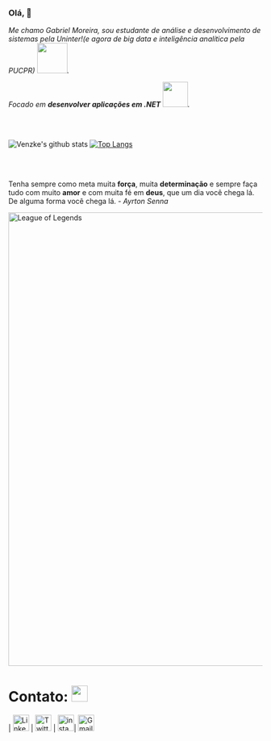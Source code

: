 ### Olá, 👋

<p>
  <em>
    Me chamo Gabriel Moreira, sou estudante de análise e desenvolvimento de sistemas pela Uninter!(e agora de big data e inteligência analítica pela PUCPR) <img src="https://github.com/Venzke/venzke/blob/master/heart_sonic.gif" width="60px">.  
    
    
   Focado em <b>desenvolver aplicações em .NET</b> <img src="https://github.com/Venzke/venzke/blob/master/note_sonic.gif" width="50px">.
  </em>  
</p>


<br>

<br>


![Venzke's github stats](https://github-readme-stats.vercel.app/api?username=Venzke&show_icons=true)
[![Top Langs](https://github-readme-stats.vercel.app/api/top-langs/?username=Venzke&layout=compact)](https://github.com/anuraghazra/github-readme-stats)

<br>

<br>

Tenha sempre como meta muita **força**, muita **determinação** e sempre faça tudo com muito **amor** e com muita fé em **deus**, que um dia você chega lá. De alguma forma você chega lá. - *Ayrton Senna*
<br>

<img src="https://github.com/Venzke/venzke/blob/master/lol.gif" alt="League of Legends" width="900">

# Contato: <img src="https://github.com/TheDudeThatCode/TheDudeThatCode/blob/master/Assets/Handshake.gif" height="32px">



| [<img src="https://github.com/TheDudeThatCode/TheDudeThatCode/blob/master/Assets/Linkedin.svg" alt="Linkedin Logo" width="32">](https://www.linkedin.com/in/gabriel-mcm/) | [<img src="https://github.com/TheDudeThatCode/TheDudeThatCode/blob/master/Assets/Twitter.svg" alt="Twitter Logo" width="32">](https://twitter.com/venzk3) | [<img src="https://github.com/TheDudeThatCode/TheDudeThatCode/blob/master/Assets/Instagram.svg" alt="instagram logo" width="32">](https://www.instagram.com/gmor3ira/)| [<img 
src="https://github.com/TheDudeThatCode/TheDudeThatCode/blob/master/Assets/Gmail.svg" alt="Gmail logo" height="32">](mailto:gabrielc.moreira97@gmail.com)


